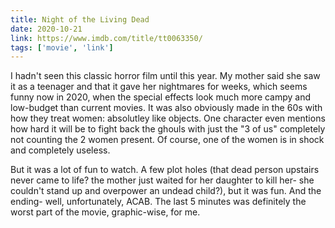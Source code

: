 ```yaml
---
title: Night of the Living Dead
date: 2020-10-21
link: https://www.imdb.com/title/tt0063350/
tags: ['movie', 'link']
---
```


I hadn't seen this classic horror film until this year. My mother said she saw it as a teenager and that it gave her 
nightmares for weeks, which seems funny now in 2020, when the special effects look much more campy and low-budget
than current movies. It was also obviously made in the 60s with how they treat women: absolutley like objects. One
character even mentions how hard it will be to fight back the ghouls with just the "3 of us" completely not counting
the 2 women present. Of course, one of the women is in shock and completely useless. 

But it was a lot of fun to watch. A few plot holes (that dead person upstairs never came to life? the mother just waited
for her daughter to kill her- she couldn't stand up and overpower an undead child?), but it was fun. And the ending- well,
unfortunately, ACAB. The last 5 minutes was definitely the worst part of the movie, graphic-wise, for me.
